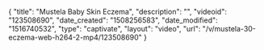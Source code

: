 {
    "title": "Mustela Baby Skin Eczema",
    "description": "",
    "videoid": "123508690",
    "date_created": "1508256583",
    "date_modified": "1516740532",
    "type": "captivate",
    "layout": "video",
    "url": "\/v\/mustela-30-eczema-web-h264-2-mp4\/123508690"
}